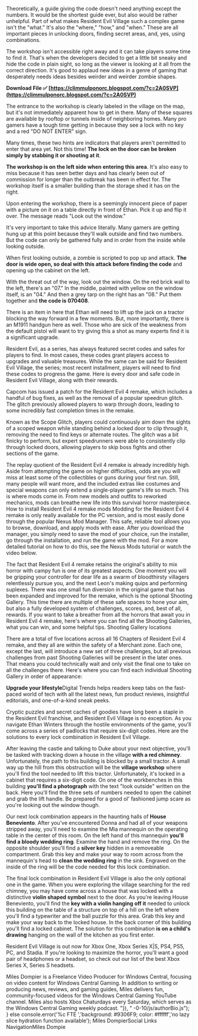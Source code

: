 Theoretically, a guide giving the code doesn't need anything except the numbers. It would be the shortest guide ever, but also would be rather unhelpful. Part of what makes Resident Evil Village such a complex game isn't the "what." It's also the "where," "how," and "when." These are all important pieces in unlocking doors, finding secret areas, and, yes, using combinations.
 
The workshop isn't accessible right away and it can take players some time to find it. That's when the developers decided to get a little bit sneaky and hide the code in plain sight, so long as the viewer is looking at it all from the correct direction. It's good to applaud new ideas in a genre of gaming that desperately needs ideas besides weirder and weirder zombie shapes.
 
**Download File ✅ [https://climmulponorc.blogspot.com/?c=2A0SVP](https://climmulponorc.blogspot.com/?c=2A0SVP)**


 
The entrance to the workshop is clearly labeled in the village on the map, but it's not immediately apparent how to get in there. Many of these squares are available by rooftop or tunnels inside of neighboring homes. Many pro gamers have a tough time getting in because they see a lock with no key and a red "DO NOT ENTER" sign.
 
Many times, these two hints are indicators that players aren't permitted to enter that area yet. Not this time! **The lock on the door can be broken simply by stabbing it or shooting at it**.
 
**The workshop is on the left side when entering this area**. It's also easy to miss because it has seen better days and has clearly been out of commission for longer than the outbreak has been in effect for. The workshop itself is a smaller building than the storage shed it has on the right.
 
Upon entering the workshop, there is a seemingly innocent piece of paper with a picture on it on a table directly in front of Ethan. Pick it up and flip it over. The message reads "Look out the window."
 
It's very important to take this advice literally. Many gamers are getting hung up at this point because they'll walk outside and find two numbers. But the code can only be gathered fully and in order from the inside while looking outside.
 
When first looking outside, a zombie is scripted to pop up and attack. **The door is wide open, so deal with this attack before finding the code** and opening up the cabinet on the left.

With the threat out of the way, look out the window. On the red brick wall to the left, there's an "07." In the middle, painted with yellow on the window itself, is an "04." And then a grey tarp on the right has an "08." Put them together and **the code is 070408**.
 
There is an item in here that Ethan will need to lift up the jack on a tractor blocking the way forward in a few moments. But, more importantly, there is an M1911 handgun here as well. Those who are sick of the weakness from the default pistol will want to try giving this a shot as many experts find it is a significant upgrade.
 
Resident Evil, as a series, has always featured secret codes and safes for players to find. In most cases, these codes grant players access to upgrades and valuable treasures. While the same can be said for Resident Evil Village, the series; most recent installment, players will need to find these codes to progress the game. Here is every door and safe code in Resident Evil Village, along with their rewards.
 
Capcom has issued a patch for the Resident Evil 4 remake, which includes a handful of bug fixes, as well as the removal of a popular speedrun glitch. The glitch previously allowed players to warp through doors, leading to some incredibly fast completion times in the remake.
 
Known as the Scope Glitch, players could continuously aim down the sights of a scoped weapon while standing behind a locked door to clip through it, removing the need to find keys or alternate routes. The glitch was a bit finicky to perform, but expert speedrunners were able to consistently clip through locked doors, allowing players to skip boss fights and other sections of the game.
 
The replay quotient of the Resident Evil 4 remake is already incredibly high. Aside from attempting the game on higher difficulties, odds are you will miss at least some of the collectibles or guns during your first run. Still, many people will want more, and the included extras like costumes and special weapons can only extend a single-player game's life so much. This is where mods come in. From new models and outfits to reworked mechanics, mods can breathe new life into this survival horror masterpiece.
How to install Resident Evil 4 remake mods
Modding for the Resident Evil 4 remake is only really available for the PC version, and is most easily done through the popular Nexus Mod Manager. This safe, reliable tool allows you to browse, download, and apply mods with ease. After you download the manager, you simply need to save the mod of your choice, run the installer, go through the installation, and run the game with the mod. For a more detailed tutorial on how to do this, see the Nexus Mods tutorial or watch the video below.
 
The fact that Resident Evil 4 remake retains the original's ability to mix horror with campy fun is one of its greatest aspects. One moment you will be gripping your controller for dear life as a swarm of bloodthirsty villagers relentlessly pursue you, and the next Leon's making quips and performing suplexes. There was one small fun diversion in the original game that has been expanded and improved for the remake, which is the optional Shooting Gallery. This time there are multiple of these safe spaces to hone your aim, but also a fully developed system of challenges, scores, and, best of all, rewards. If you want to take a breather from all the horrors that await you in Resident Evil 4 remake, here's where you can find all the Shooting Galleries, what you can win, and some helpful tips.
Shooting Gallery locations
 
There are a total of five locations across all 16 Chapters of Resident Evil 4 remake, and they all are within the safety of a Merchant zone. Each one, except the last, will introduce a new set of three challenges, but all previous challenges from past Shooting Galleries will be present in the later ones. That means you could technically wait and only visit the final one to take on all the challenges there. Here's where you can find each individual Shooting Gallery in order of appearance:
 
**Upgrade your lifestyle**Digital Trends helps readers keep tabs on the fast-paced world of tech with all the latest news, fun product reviews, insightful editorials, and one-of-a-kind sneak peeks.
 
Cryptic puzzles and secret caches of goodies have long been a staple in the Resident Evil franchise, and Resident Evil Village is no exception. As you navigate Ethan Winters through the hostile environments of the game, you'll come across a series of padlocks that require six-digit codes. Here are the solutions to every lock combination in Resident Evil Village.
 
After leaving the castle and talking to Duke about your next objective, you'll be tasked with tracking down a house in the village **with a red chimney**. Unfortunately, the path to this building is blocked by a small tractor. A small way up the hill from this obstruction will be the **village workshop** where you'll find the tool needed to lift this tractor. Unfortunately, it's locked in a cabinet that requires a six-digit code. On one of the workbenches in this building **you'll find a photograph** with the text "look outside" written on the back. Here you'll find the three sets of numbers needed to open the cabinet and grab the lift handle. Be prepared for a good ol' fashioned jump scare as you're looking out the window though.
 
Our next lock combination appears in the haunting halls of **House Beneviento**. After you've encountered Donna and had all of your weapons stripped away, you'll need to examine the Mia mannequin on the operating table in the center of this room. On the left hand of this mannequin **you'll find a bloody wedding ring**. Examine the hand and remove the ring. On the opposite shoulder you'll find a **silver key** hidden in a removeable compartment. Grab this key and make your way to room across from the mannequin's head to **clean the wedding ring** in the sink. Engraved on the inside of the ring will be the code needed for this lock combination.
 
The final lock combination in Resident Evil Village is also the only optional one in the game. When you were exploring the village searching for the red chimney, you may have come across a house that was locked with a distinctive **violin shaped symbol** next to the door. As you're leaving House Beneviento, you'll find the **key with a violin hanging off it** needed to unlock this building on the table of a structure on top of a hill on the left where you'll find a typewriter and the ball puzzle for this area. Grab this key and make your way back to the locked house. In the back corner of this building you'll find a locked cabinet. The solution for this combination **is on a child's drawing** hanging on the wall of the kitchen as you first enter.
 
Resident Evil Village is out now for Xbox One, Xbox Series X|S, PS4, PS5, PC, and Stadia. If you're looking to maximize the horror, you'll want a good pair of headphones or a headset, so check out our list of the best Xbox Series X, Series S headsets.
 
Miles Dompier is a Freelance Video Producer for Windows Central, focusing on video content for Windows Central Gaming. In addition to writing or producing news, reviews, and gaming guides, Miles delivers fun, community-focused videos for the Windows Central Gaming YouTube channel. Miles also hosts Xbox Chaturdays every Saturday, which serves as the Windows Central Gaming weekly podcast. "}), " -0-10/js/authorBio.js"); } else  console.error('%c FTE ','background: #9306F9; color: #ffffff','no lazy slice hydration function available'); Miles DompierSocial Links NavigationMiles Dompie